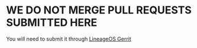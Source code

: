 # WE DO NOT MERGE PULL REQUESTS SUBMITTED HERE

You will need to submit it through [LineageOS Gerrit](https://review.lineageos.org/#/admin/projects/LineageOS/android_device_sony_shinano-common)

